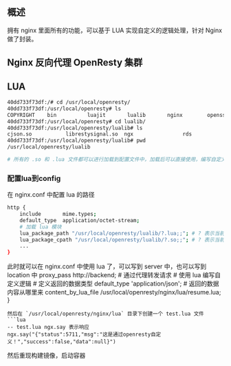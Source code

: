 ## 概述
拥有 nginx 里面所有的功能，可以基于 LUA 实现自定义的逻辑处理，针对 Nginx 做了封装。

## Nginx 反向代理 OpenResty 集群


## LUA
```bash
40dd733f73df:/# cd /usr/local/openresty/
40dd733f73df:/usr/local/openresty# ls
COPYRIGHT    bin          luajit       lualib       nginx        openssl      pcre         pod          resty.index  site
40dd733f73df:/usr/local/openresty# cd lualib/
40dd733f73df:/usr/local/openresty/lualib# ls
cjson.so           librestysignal.so  ngx                rds                redis              resty              tablepool.lua
40dd733f73df:/usr/local/openresty/lualib# pwd
/usr/local/openresty/lualib

# 所有的 .so 和 .lua 文件都可以进行加载到配置文件中，加载后可以直接使用，编写自定义的逻辑处理
```
### 配置lua到config
在 nginx.conf 中配置 lua 的路径
```bash
http {
    include       mime.types;
    default_type  application/octet-stream;
    # 加载 lua 模块
    lua_package_path "/usr/local/openresty/lualib/?.lua;;"; # ? 表示当前目录
    lua_package_cpath "/usr/local/openresty/lualib/?.so;;"; # ? 表示当前目录
    ...
}
```
此时就可以在 nginx.conf 中使用 lua 了，可以写到 server 中，也可以写到 location 中
         proxy_pass http://backend; # 通过代理转发请求
         # 使用 lua 编写自定义逻辑
         # 定义返回的数据类型
         default_type 'application/json';
         # 返回的数据内容从哪里来
         content_by_lua_file /usr/local/openresty/nginx/lua/resume.lua;
    }
```
然后在 `/usr/local/openresty/nginx/lua` 目录下创建一个 test.lua 文件
```lua
-- test.lua ngx.say 表示响应
ngx.say("{"status":5711,"msg":"这是通过openresty自定义！","success":false,"data":null}")
```

然后重现构建镜像，启动容器
```bash
